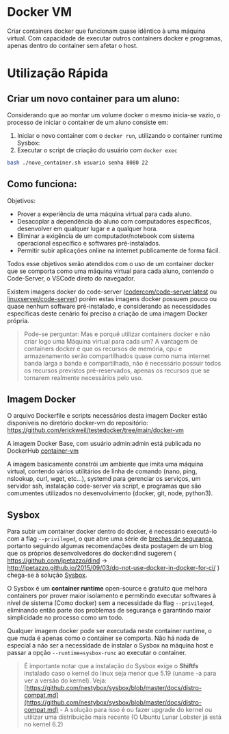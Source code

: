 # Docker VM

Criar containers docker que funcionam quase idêntico à uma máquina virtual. Com capacidade de executar outros containers docker e programas, apenas dentro do container sem afetar o host.

# Utilização Rápida

## Criar um novo container para um aluno:
Considerando que ao montar um volume docker o mesmo inicia-se vazio, o processo de iniciar o container de um aluno consiste em:

1. Iniciar o novo container com o `docker run`, utilizando o container runtime Sysbox:
2. Executar o script de criação do usuário com `docker exec`
```bash
bash ./novo_container.sh usuario senha 8080 22
```

## Como funciona:

Objetivos:
- Prover a experiência de uma máquina virtual para cada aluno.
- Desacoplar a dependência do aluno com computadores específicos, desenvolver em qualquer lugar e a qualquer hora.
- Eliminar a exigência de um computador/notebook com sistema operacional específico e softwares pré-instalados.
- Permitir subir aplicações online na internet publicamente de forma fácil.

Todos esse objetivos serão atendidos com o uso de um container docker que se comporta como uma máquina virtual para cada aluno, contendo o Code-Server, o VSCode direto do navegador.

Existem imagens docker do code-server ([codercom/code-server:latest](https://coder.com/docs/code-server/latest/install#docker) ou [linuxserver/code-server](https://hub.docker.com/r/linuxserver/code-server)) porém estas imagens docker possuem pouco ou quase nenhum software pré-instalado, e considerando as necessidades específicas deste cenário foi preciso a criação de uma imagem Docker própria.

> Pode-se perguntar: Mas e porquê utilizar containers docker e não criar logo uma Máquina virtual para cada um? A vantagem de containers docker é que os recursos de memória, cpu e armazenamento serão compartilhados quase como numa internet banda larga a banda é compartilhada, não é necessário possuir todos os recursos previstos pré-reservados, apenas os recursos que se tornarem realmente necessários pelo uso.

## Imagem Docker

O arquivo Dockerfile e scripts necessários desta imagem Docker estão disponíveis no diretório docker-vm do repositório: https://github.com/erickweil/testedocker/tree/main/docker-vm

A imagem Docker Base, com usuário admin:admin está publicada no DockerHub [container-vm](https://hub.docker.com/r/erickweil/container-vm)

A imagem basicamente constrói um ambiente que imita uma máquina virtual, contendo vários utilitários de linha de comando (nano, ping, nslookup, curl, wget, etc...), systemd para gerenciar os serviços, um servidor ssh, instalação code-server via script, e programas que são comumentes utilizados no desenvolvimento (docker, git, node, python3).

## Sysbox

Para subir um container docker dentro do docker, é necessário executá-lo com a flag `--privileged`, o que abre uma série de [brechas de segurança](https://www.trendmicro.com/pt_br/research/19/l/why-running-a-privileged-container-in-docker-is-a-bad-idea.html), portanto seguindo algumas recomendações desta postagem de um blog que os próprios desenvolvedores do docker:dind sugerem ( https://github.com/jpetazzo/dind -> http://jpetazzo.github.io/2015/09/03/do-not-use-docker-in-docker-for-ci/ ) chega-se à solução [Sysbox](http://jpetazzo.github.io/2015/09/03/do-not-use-docker-in-docker-for-ci/).

O Sysbox é um **container runtime** open-source e gratuito que melhora containers por prover maior isolamento e permitindo executar softwares à nível de sistema (Como docker) sem a necessidade da flag `--privileged`, eliminando então parte dos problemas de segurança e garantindo maior simplicidade no processo como um todo.

Qualquer imagem docker pode ser executada neste container runtime, o que muda é apenas como o container se comporta. Não há nada de especial a não ser a necessidade de instalar o Sysbox na máquina host e passar a opção `--runtime=sysbox-runc` ao executar o container.

> É importante notar que a instalação do Sysbox exige o **Shiftfs** instalado caso o kernel do linux seja menor que 5.19 (uname -a para ver a versão do kernel). Veja: [https://github.com/nestybox/sysbox/blob/master/docs/distro-compat.md](https://github.com/nestybox/sysbox/blob/master/docs/distro-compat.md) - A solução para isso é ou fazer upgrade do kernel ou utilizar uma distribuição mais recente (O Ubuntu Lunar Lobster já está no kernel 6.2)

